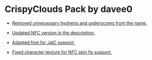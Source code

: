 # CrispyClouds Pack by davee0

* [Removed unnecessary hyphens and underscores from the name.]()

* [Updated NFC version in the description.](pack.txt)

* [Adapted font for JalC support.](font/default.png)

* [Fixed character texture for NFC skin fix support.](mob/char.png)
